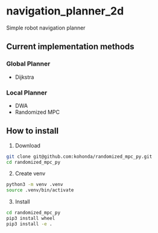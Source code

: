 # navigation_planner_2d

Simple robot navigation planner

## Current implementation methods

### Global Planner

- Dijkstra

### Local Planner

- DWA
- Randomized MPC

## How to install 

1. Download

```bash
git clone git@github.com:kohonda/randomized_mpc_py.git
cd randomized_mpc_py
```

2. Create venv

```bash
python3 -m venv .venv
source .venv/bin/activate
```

3. Install

```bash
cd randomized_mpc_py
pip3 install wheel
pip3 install -e .
```

